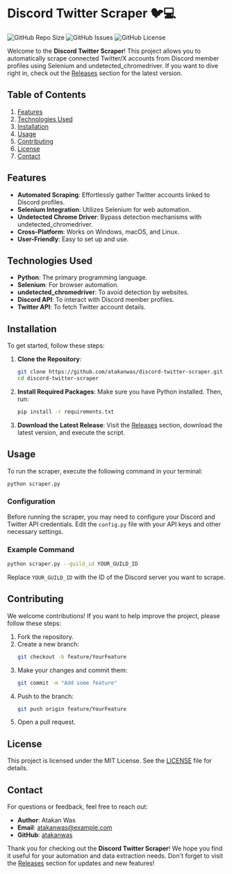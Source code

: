 # Discord Twitter Scraper 🐦💻

![GitHub Repo Size](https://img.shields.io/github/repo-size/atakanwas/discord-twitter-scraper)
![GitHub Issues](https://img.shields.io/github/issues/atakanwas/discord-twitter-scraper)
![GitHub License](https://img.shields.io/github/license/atakanwas/discord-twitter-scraper)

Welcome to the **Discord Twitter Scraper**! This project allows you to automatically scrape connected Twitter/X accounts from Discord member profiles using Selenium and undetected_chromedriver. If you want to dive right in, check out the [Releases](https://github.com/atakanwas/discord-twitter-scraper/releases) section for the latest version.

## Table of Contents

1. [Features](#features)
2. [Technologies Used](#technologies-used)
3. [Installation](#installation)
4. [Usage](#usage)
5. [Contributing](#contributing)
6. [License](#license)
7. [Contact](#contact)

## Features

- **Automated Scraping**: Effortlessly gather Twitter accounts linked to Discord profiles.
- **Selenium Integration**: Utilizes Selenium for web automation.
- **Undetected Chrome Driver**: Bypass detection mechanisms with undetected_chromedriver.
- **Cross-Platform**: Works on Windows, macOS, and Linux.
- **User-Friendly**: Easy to set up and use.

## Technologies Used

- **Python**: The primary programming language.
- **Selenium**: For browser automation.
- **undetected_chromedriver**: To avoid detection by websites.
- **Discord API**: To interact with Discord member profiles.
- **Twitter API**: To fetch Twitter account details.

## Installation

To get started, follow these steps:

1. **Clone the Repository**:
   ```bash
   git clone https://github.com/atakanwas/discord-twitter-scraper.git
   cd discord-twitter-scraper
   ```

2. **Install Required Packages**:
   Make sure you have Python installed. Then, run:
   ```bash
   pip install -r requirements.txt
   ```

3. **Download the Latest Release**:
   Visit the [Releases](https://github.com/atakanwas/discord-twitter-scraper/releases) section, download the latest version, and execute the script.

## Usage

To run the scraper, execute the following command in your terminal:

```bash
python scraper.py
```

### Configuration

Before running the scraper, you may need to configure your Discord and Twitter API credentials. Edit the `config.py` file with your API keys and other necessary settings.

### Example Command

```bash
python scraper.py --guild_id YOUR_GUILD_ID
```

Replace `YOUR_GUILD_ID` with the ID of the Discord server you want to scrape.

## Contributing

We welcome contributions! If you want to help improve the project, please follow these steps:

1. Fork the repository.
2. Create a new branch:
   ```bash
   git checkout -b feature/YourFeature
   ```
3. Make your changes and commit them:
   ```bash
   git commit -m "Add some feature"
   ```
4. Push to the branch:
   ```bash
   git push origin feature/YourFeature
   ```
5. Open a pull request.

## License

This project is licensed under the MIT License. See the [LICENSE](LICENSE) file for details.

## Contact

For questions or feedback, feel free to reach out:

- **Author**: Atakan Was
- **Email**: atakanwas@example.com
- **GitHub**: [atakanwas](https://github.com/atakanwas)

Thank you for checking out the **Discord Twitter Scraper**! We hope you find it useful for your automation and data extraction needs. Don't forget to visit the [Releases](https://github.com/atakanwas/discord-twitter-scraper/releases) section for updates and new features!